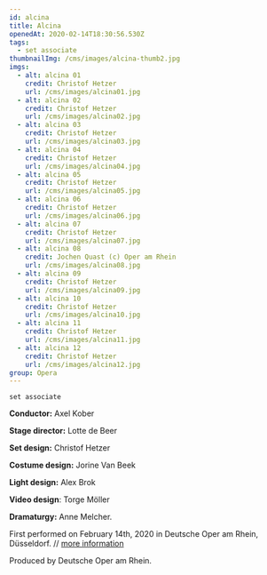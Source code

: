 ```yaml
---
id: alcina
title: Alcina
openedAt: 2020-02-14T18:30:56.530Z
tags:
  - set associate
thumbnailImg: /cms/images/alcina-thumb2.jpg
imgs:
  - alt: alcina 01
    credit: Christof Hetzer
    url: /cms/images/alcina01.jpg
  - alt: alcina 02
    credit: Christof Hetzer
    url: /cms/images/alcina02.jpg
  - alt: alcina 03
    credit: Christof Hetzer
    url: /cms/images/alcina03.jpg
  - alt: alcina 04
    credit: Christof Hetzer
    url: /cms/images/alcina04.jpg
  - alt: alcina 05
    credit: Christof Hetzer
    url: /cms/images/alcina05.jpg
  - alt: alcina 06
    credit: Christof Hetzer
    url: /cms/images/alcina06.jpg
  - alt: alcina 07
    credit: Christof Hetzer
    url: /cms/images/alcina07.jpg
  - alt: alcina 08
    credit: Jochen Quast (c) Oper am Rhein
    url: /cms/images/alcina08.jpg
  - alt: alcina 09
    credit: Christof Hetzer
    url: /cms/images/alcina09.jpg
  - alt: alcina 10
    credit: Christof Hetzer
    url: /cms/images/alcina10.jpg
  - alt: alcina 11
    credit: Christof Hetzer
    url: /cms/images/alcina11.jpg
  - alt: alcina 12
    credit: Christof Hetzer
    url: /cms/images/alcina12.jpg
group: Opera
---
```

`set associate`

**Conductor:** Axel Kober

**Stage director:** Lotte de Beer

**Set design:** Christof Hetzer

**Costume design:** Jorine Van Beek

**Light design:** Alex Brok

**Video design**: Torge Möller

**Dramaturgy:** Anne Melcher.

First performed on February 14th, 2020 in Deutsche Oper am Rhein, Düsseldorf. // [more information](https://operamrhein.de/en_EN/termin/alcina.16007078)

Produced by Deutsche Oper am Rhein.
